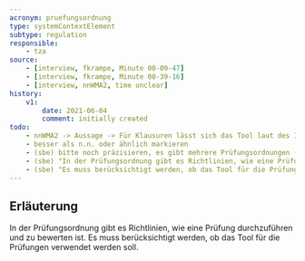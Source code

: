 ```yaml
---
acronym: pruefungsordnung
type: systemContextElement
subtype: regulation 
responsible:
    - tza
source:
    - [interview, fkrampe, Minute 00-09-47]
    - [interview, fkrampe, Minute 00-39-16]
    - [interview, nnWMA2, time unclear]
history:
    v1:
        date: 2021-06-04
        comment: initially created
todo:
    - nnWMA2 -> Aussage -> Für Klausuren lässt sich das Tool laut des Interviewten aus rechtlichen Gründen nicht nutzen
    - besser als n.n. oder ähnlich markieren
    - (sbe) bitte noch präzisieren, es gibt mehrere Prüfungsordnungen (eine pro Studiengang). Welche ist gemeint?
    - (sbe) "In der Prüfungsordnung gibt es Richtlinien, wie eine Prüfung durchzuführen und zu bewerten ist." Lesen Sie mal, ob dazu was drin steht ...
    - (sbe) "Es muss berücksichtigt werden, ob das Tool für die Prüfungen verwendet werden soll." - wie entscheiden Sie das?
---
```


## Erläuterung

In der Prüfungsordnung gibt es Richtlinien, wie eine Prüfung durchzuführen und zu bewerten ist.
Es muss berücksichtigt werden, ob das Tool für die Prüfungen verwendet werden soll. 
